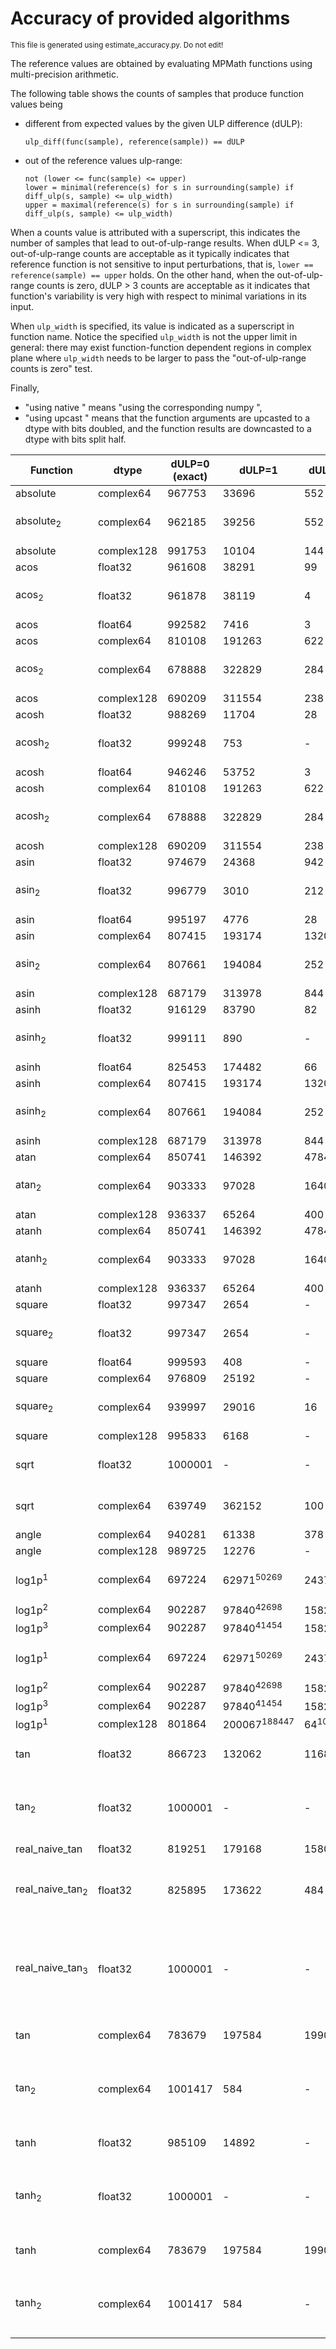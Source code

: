 
# Accuracy of provided algorithms

<sub>This file is generated using estimate_accuracy.py. Do not edit!</sub>

The reference values are obtained by evaluating MPMath functions using
multi-precision arithmetic.

The following table shows the counts of samples that produce function
values being
- different from expected values by the given ULP difference (dULP):
  ```
  ulp_diff(func(sample), reference(sample)) == dULP
  ```

- out of the reference values ulp-range:
  ```
  not (lower <= func(sample) <= upper)
  lower = minimal(reference(s) for s in surrounding(sample) if diff_ulp(s, sample) <= ulp_width)
  upper = maximal(reference(s) for s in surrounding(sample) if diff_ulp(s, sample) <= ulp_width)
  ```

When a counts value is attributed with a superscript, this indicates
the number of samples that lead to out-of-ulp-range results. When dULP
<= 3, out-of-ulp-range counts are acceptable as it typically indicates
that reference function is not sensitive to input perturbations, that
is, `lower == reference(sample) == upper` holds. On the other hand,
when the out-of-ulp-range counts is zero, dULP > 3 counts are
acceptable as it indicates that function's variability is very high
with respect to minimal variations in its input.

When `ulp_width` is specified, its value is indicated as a superscript
in function name. Notice the specified `ulp_width` is not the upper
limit in general: there may exist function-function dependent regions
in complex plane where `ulp_width` needs to be larger to pass the
"out-of-ulp-range counts is zero" test.

Finally,
- "using native <function>" means "using the corresponding numpy <function>",
- "using upcast <function>" means that the function arguments are
  upcasted to a dtype with bits doubled, and the function results are
  downcasted to a dtype with bits split half.

| Function | dtype | dULP=0 (exact) | dULP=1 | dULP=2 | dULP=3 | dULP>3 | Notes |
| -------- | ----- | -------------- | ------ | ------ | ------ | ------ | ----- |
| absolute | complex64 | 967753 | 33696 | 552 | - | - | - |
| absolute<sub>2</sub> | complex64 | 962185 | 39256 | 552 | - | 8 | using native absolute |
| absolute | complex128 | 991753 | 10104 | 144 | - | - | - |
| acos | float32 | 961608 | 38291 | 99 | 3 | - | - |
| acos<sub>2</sub> | float32 | 961878 | 38119 | 4 | - | - | using native acos |
| acos | float64 | 992582 | 7416 | 3 | - | - | - |
| acos | complex64 | 810108 | 191263 | 622 | 8 | - | - |
| acos<sub>2</sub> | complex64 | 678888 | 322829 | 284 | - | - | using native acos |
| acos | complex128 | 690209 | 311554 | 238 | - | - | - |
| acosh | float32 | 988269 | 11704 | 28 | - | - | - |
| acosh<sub>2</sub> | float32 | 999248 | 753 | - | - | - | using native acosh |
| acosh | float64 | 946246 | 53752 | 3 | - | - | - |
| acosh | complex64 | 810108 | 191263 | 622 | 8 | - | - |
| acosh<sub>2</sub> | complex64 | 678888 | 322829 | 284 | - | - | using native acosh |
| acosh | complex128 | 690209 | 311554 | 238 | - | - | - |
| asin | float32 | 974679 | 24368 | 942 | 12 | - | - |
| asin<sub>2</sub> | float32 | 996779 | 3010 | 212 | - | - | using native asin |
| asin | float64 | 995197 | 4776 | 28 | - | - | - |
| asin | complex64 | 807415 | 193174 | 1320 | 92 | - | - |
| asin<sub>2</sub> | complex64 | 807661 | 194084 | 252 | 4 | - | using native asin |
| asin | complex128 | 687179 | 313978 | 844 | - | - | - |
| asinh | float32 | 916129 | 83790 | 82 | - | - | - |
| asinh<sub>2</sub> | float32 | 999111 | 890 | - | - | - | using native asinh |
| asinh | float64 | 825453 | 174482 | 66 | - | - | - |
| asinh | complex64 | 807415 | 193174 | 1320 | 92 | - | - |
| asinh<sub>2</sub> | complex64 | 807661 | 194084 | 252 | 4 | - | using native asinh |
| asinh | complex128 | 687179 | 313978 | 844 | - | - | - |
| atan | complex64 | 850741 | 146392 | 4784 | 84 | - | - |
| atan<sub>2</sub> | complex64 | 903333 | 97028 | 1640 | - | - | using native atan |
| atan | complex128 | 936337 | 65264 | 400 | - | - | - |
| atanh | complex64 | 850741 | 146392 | 4784 | 84 | - | - |
| atanh<sub>2</sub> | complex64 | 903333 | 97028 | 1640 | - | - | using native atanh |
| atanh | complex128 | 936337 | 65264 | 400 | - | - | - |
| square | float32 | 997347 | 2654 | - | - | - | - |
| square<sub>2</sub> | float32 | 997347 | 2654 | - | - | - | using native square |
| square | float64 | 999593 | 408 | - | - | - | - |
| square | complex64 | 976809 | 25192 | - | - | - | - |
| square<sub>2</sub> | complex64 | 939997 | 29016 | 16 | - | 32972 | using native square |
| square | complex128 | 995833 | 6168 | - | - | - | - |
| sqrt | float32 | 1000001 | - | - | - | - | using native sqrt |
| sqrt | complex64 | 639749 | 362152 | 100 | - | - | using native sqrt |
| angle | complex64 | 940281 | 61338 | 378 | 4 | - | - |
| angle | complex128 | 989725 | 12276 | - | - | - | - |
| log1p<sup>1</sup> | complex64 | 697224 | 62971<sup>50269</sup> | 2437<sup>1108</sup> | 1521<sup>1505</sup> | 237848<sup>237612</sup>!! | using native log1p |
| log1p<sup>2</sup> | complex64 | 902287 | 97840<sup>42698</sup> | 1582<sup>72</sup> | 102<sup>6</sup> | 190<sup>2</sup>!! | - |
| log1p<sup>3</sup> | complex64 | 902287 | 97840<sup>41454</sup> | 1582<sup>44</sup> | 102 | 190 | - |
| log1p<sup>1</sup> | complex64 | 697224 | 62971<sup>50269</sup> | 2437<sup>1108</sup> | 1521<sup>1505</sup> | 237848<sup>237612</sup>!! | using native log1p |
| log1p<sup>2</sup> | complex64 | 902287 | 97840<sup>42698</sup> | 1582<sup>72</sup> | 102<sup>6</sup> | 190<sup>2</sup>!! | - |
| log1p<sup>3</sup> | complex64 | 902287 | 97840<sup>41454</sup> | 1582<sup>44</sup> | 102 | 190 | - |
| log1p<sup>1</sup> | complex128 | 801864 | 200067<sup>188447</sup> | 64<sup>10</sup> | 6 | - | - |
| tan | float32 | 866723 | 132062 | 1168 | 48 | - | using native tan |
| tan<sub>2</sub> | float32 | 1000001 | - | - | - | - | using native tan, upcast tan |
| real_naive_tan | float32 | 819251 | 179168 | 1580 | 2 | - | - |
| real_naive_tan<sub>2</sub> | float32 | 825895 | 173622 | 484 | - | - | using upcast cos, upcast sin |
| real_naive_tan<sub>3</sub> | float32 | 1000001 | - | - | - | - | using upcast divide, upcast cos, upcast sin |
| tan | complex64 | 783679 | 197584 | 19902 | 776 | 60 | using native tan |
| tan<sub>2</sub> | complex64 | 1001417 | 584 | - | - | - | using native tan, upcast tan |
| tanh | float32 | 985109 | 14892 | - | - | - | using native tanh |
| tanh<sub>2</sub> | float32 | 1000001 | - | - | - | - | using native tanh, upcast tanh |
| tanh | complex64 | 783679 | 197584 | 19902 | 776 | 60 | using native tanh |
| tanh<sub>2</sub> | complex64 | 1001417 | 584 | - | - | - | using native tanh, upcast tanh |
